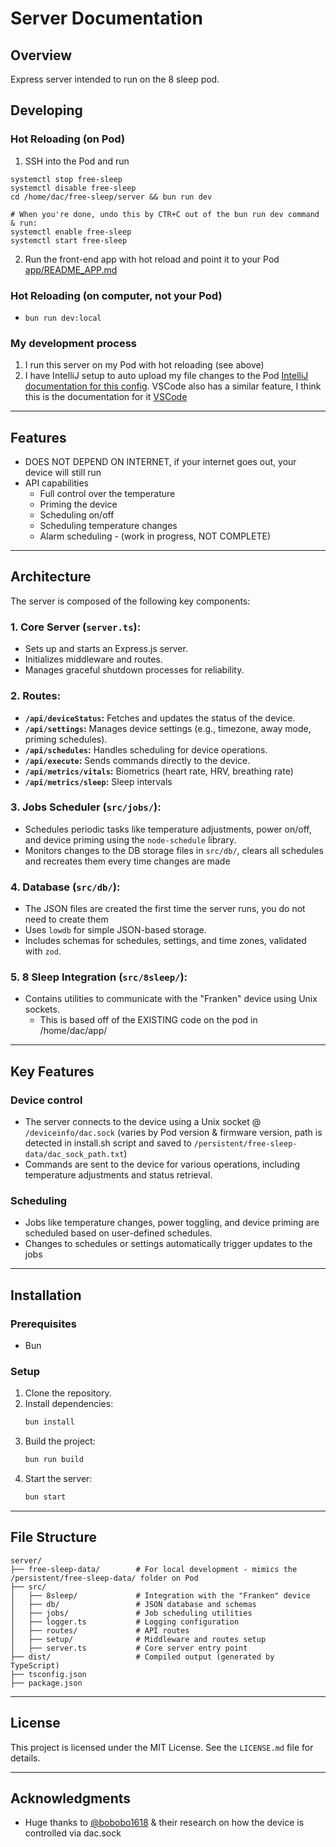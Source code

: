 # Server Documentation

## Overview
Express server intended to run on the 8 sleep pod.  

## Developing

### Hot Reloading (on Pod) 
1. SSH into the Pod and run
```
systemctl stop free-sleep
systemctl disable free-sleep
cd /home/dac/free-sleep/server && bun run dev

# When you're done, undo this by CTR+C out of the bun run dev command & run:
systemctl enable free-sleep
systemctl start free-sleep
```
2. Run the front-end app with hot reload and point it to your Pod [app/README_APP.md](../app/README_APP.md#Developing)

### Hot Reloading (on computer, not your Pod)
- `bun run dev:local`


### My development process
1. I run this server on my Pod with hot reloading (see above)
1. I have IntelliJ setup to auto upload my file changes to the Pod [IntelliJ documentation for this config](https://www.jetbrains.com/help/idea/tutorial-deployment-in-product.html#downloading).
VSCode also has a similar feature, I think this is the documentation for it [VSCode](https://code.visualstudio.com/docs/remote/ssh)


--- 


## Features
- DOES NOT DEPEND ON INTERNET, if your internet goes out, your device will still run
- API capabilities
  - Full control over the temperature
  - Priming the device
  - Scheduling on/off
  - Scheduling temperature changes
  - Alarm scheduling - (work in progress, NOT COMPLETE)

---

## Architecture
The server is composed of the following key components:

### 1. **Core Server (`server.ts`):**
- Sets up and starts an Express.js server.
- Initializes middleware and routes.
- Manages graceful shutdown processes for reliability.

### 2. **Routes:**
- **`/api/deviceStatus`:** Fetches and updates the status of the device.
- **`/api/settings`:** Manages device settings (e.g., timezone, away mode, priming schedules).
- **`/api/schedules`:** Handles scheduling for device operations.
- **`/api/execute`:** Sends commands directly to the device.
- **`/api/metrics/vitals`:** Biometrics (heart rate, HRV, breathing rate)
- **`/api/metrics/sleep`:** Sleep intervals 

### 3. **Jobs Scheduler (`src/jobs/`):**
- Schedules periodic tasks like temperature adjustments, power on/off, and device priming using the `node-schedule` library.
- Monitors changes to the DB storage files in `src/db/`, clears all schedules and recreates them every time changes are made


### 4. **Database (`src/db/`):**
- The JSON files are created the first time the server runs, you do not need to create them
- Uses `lowdb` for simple JSON-based storage.
- Includes schemas for schedules, settings, and time zones, validated with `zod`.


### 5. **8 Sleep Integration (`src/8sleep/`):**
- Contains utilities to communicate with the "Franken" device using Unix sockets.
  - This is based off of the EXISTING code on the pod in /home/dac/app/

---

## Key Features

### Device control
- The server connects to the device using a Unix socket @ `/deviceinfo/dac.sock` (varies by Pod version & firmware version, path is detected in install.sh script and saved to `/persistent/free-sleep-data/dac_sock_path.txt`)
- Commands are sent to the device for various operations, including temperature adjustments and status retrieval.

### Scheduling
- Jobs like temperature changes, power toggling, and device priming are scheduled based on user-defined schedules.
- Changes to schedules or settings automatically trigger updates to the jobs

---

## Installation

### Prerequisites
- Bun

### Setup
1. Clone the repository.
2. Install dependencies:
   ```bash
   bun install
   ```
3. Build the project:
   ```bash
   bun run build
   ```
4. Start the server:
   ```bash
   bun start
   ```

---

## File Structure
```
server/
├── free-sleep-data/        # For local development - mimics the /persistent/free-sleep-data/ folder on Pod
├── src/
│   ├── 8sleep/             # Integration with the "Franken" device
│   ├── db/                 # JSON database and schemas
│   ├── jobs/               # Job scheduling utilities
│   ├── logger.ts           # Logging configuration
│   ├── routes/             # API routes
│   ├── setup/              # Middleware and routes setup
│   ├── server.ts           # Core server entry point
├── dist/                   # Compiled output (generated by TypeScript)
├── tsconfig.json           
├── package.json            
```

---


## License
This project is licensed under the MIT License. See the `LICENSE.md` file for details.

---

## Acknowledgments
- Huge thanks to [@bobobo1618](https://github.com/bobobo1618) & their research on how the device is controlled via dac.sock
